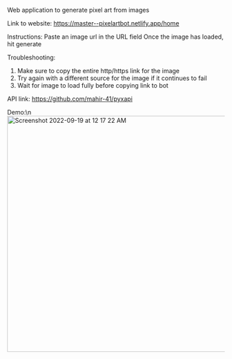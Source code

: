 Web application to generate pixel art from images

Link to website:
https://master--pixelartbot.netlify.app/home

Instructions:
Paste an image url in the URL field
Once the image has loaded, hit generate

Troubleshooting: 
1) Make sure to copy the entire http/https link for the image
2) Try again with a different source for the image if it continues to fail
3) Wait for image to load fully before copying link to bot

API link: https://github.com/mahir-41/pyxapi

Demo:\n
<img width="547" alt="Screenshot 2022-09-19 at 12 17 22 AM" src="https://user-images.githubusercontent.com/28959987/190949159-270d54d2-9f31-4bf5-977a-6978dca1ea1a.png">
